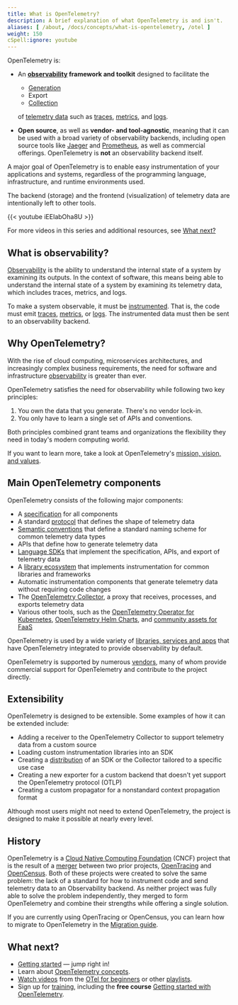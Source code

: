 ```yaml
---
title: What is OpenTelemetry?
description: A brief explanation of what OpenTelemetry is and isn't.
aliases: [ /about, /docs/concepts/what-is-opentelemetry, /otel ]
weight: 150
cSpell:ignore: youtube
---
```


OpenTelemetry is:

- An **[observability] framework and toolkit** designed to facilitate the

  - [Generation][instr]
  - Export
  - [Collection](../concepts/components/#collector)

  of [telemetry data][] such as [traces], [metrics], and [logs].

- **Open source**, as well as **vendor- and tool-agnostic**, meaning that it can
  be used with a broad variety of observability backends, including open source
  tools like [Jaeger] and [Prometheus], as well as commercial offerings.
  OpenTelemetry is **not** an observability backend itself.

A major goal of OpenTelemetry is to enable easy instrumentation of your
applications and systems, regardless of the programming language,
infrastructure, and runtime environments used.

The backend (storage) and the frontend (visualization) of telemetry data are
intentionally left to other tools.

<div class="td-max-width-on-larger-screens">
{{< youtube iEEIabOha8U >}}
</div>

For more videos in this series and additional resources, see
[What next?](#what-next)

## What is observability?

[Observability] is the ability to understand the internal state of a system by
examining its outputs. In the context of software, this means being able to
understand the internal state of a system by examining its telemetry data, which
includes traces, metrics, and logs.

To make a system observable, it must be [instrumented][instr]. That is, the code
must emit [traces], [metrics], or [logs]. The instrumented data must then be
sent to an observability backend.

## Why OpenTelemetry?

With the rise of cloud computing, microservices architectures, and increasingly
complex business requirements, the need for software and infrastructure
[observability] is greater than ever.

OpenTelemetry satisfies the need for observability while following two key
principles:

1. You own the data that you generate. There's no vendor lock-in.
2. You only have to learn a single set of APIs and conventions.

Both principles combined grant teams and organizations the flexibility they need
in today's modern computing world.

If you want to learn more, take a look at OpenTelemetry's
[mission, vision, and values](/community/mission/).

## Main OpenTelemetry components

OpenTelemetry consists of the following major components:

- A [specification](/docs/specs/otel) for all components
- A standard [protocol](/docs/specs/otlp/) that defines the shape of telemetry
  data
- [Semantic conventions](/docs/specs/semconv/) that define a standard naming
  scheme for common telemetry data types
- APIs that define how to generate telemetry data
- [Language SDKs](../languages) that implement the specification, APIs, and
  export of telemetry data
- A [library ecosystem](/ecosystem/registry) that implements instrumentation for
  common libraries and frameworks
- Automatic instrumentation components that generate telemetry data without
  requiring code changes
- The [OpenTelemetry Collector](../collector), a proxy that receives, processes,
  and exports telemetry data
- Various other tools, such as the
  [OpenTelemetry Operator for Kubernetes](../platforms/kubernetes/operator/),
  [OpenTelemetry Helm Charts](../platforms/kubernetes/helm/), and
  [community assets for FaaS](../platforms/faas/)

OpenTelemetry is used by a wide variety of
[libraries, services and apps](/ecosystem/integrations/) that have OpenTelemetry
integrated to provide observability by default.

OpenTelemetry is supported by numerous [vendors](/ecosystem/vendors/), many of
whom provide commercial support for OpenTelemetry and contribute to the project
directly.

## Extensibility

OpenTelemetry is designed to be extensible. Some examples of how it can be
extended include:

- Adding a receiver to the OpenTelemetry Collector to support telemetry data
  from a custom source
- Loading custom instrumentation libraries into an SDK
- Creating a [distribution](../concepts/distributions/) of an SDK or the
  Collector tailored to a specific use case
- Creating a new exporter for a custom backend that doesn't yet support the
  OpenTelemetry protocol (OTLP)
- Creating a custom propagator for a nonstandard context propagation format

Although most users might not need to extend OpenTelemetry, the project is
designed to make it possible at nearly every level.

## History

OpenTelemetry is a [Cloud Native Computing Foundation][] (CNCF) project that is
the result of a [merger] between two prior projects,
[OpenTracing](https://opentracing.io) and [OpenCensus](https://opencensus.io).
Both of these projects were created to solve the same problem: the lack of a
standard for how to instrument code and send telemetry data to an Observability
backend. As neither project was fully able to solve the problem independently,
they merged to form OpenTelemetry and combine their strengths while offering a
single solution.

If you are currently using OpenTracing or OpenCensus, you can learn how to
migrate to OpenTelemetry in the [Migration guide](../migration/).

[merger]: https://www.cncf.io/blog/2019/05/21/a-brief-history-of-opentelemetry-so-far/

## What next?

- [Getting started](../getting-started/) &mdash; jump right in!
- Learn about [OpenTelemetry concepts](../concepts/).
- [Watch videos][] from the [OTel for beginners][] or other [playlists].
- Sign up for [training](/training), including the **free course**
  [Getting started with OpenTelemetry](/training/#courses).

[Cloud Native Computing Foundation]: https://www.cncf.io
[instr]: ../concepts/instrumentation
[Jaeger]: https://www.jaegertracing.io/
[logs]: ../concepts/signals/logs/
[metrics]: ../concepts/signals/metrics/
[observability]: ../concepts/observability-primer/#what-is-observability
[OTel for beginners]: https://www.youtube.com/playlist?list=PLVYDBkQ1TdyyWjeWJSjXYUaJFVhplRtvN
[playlists]: https://www.youtube.com/@otel-official/playlists
[Prometheus]: https://prometheus.io/
[telemetry data]: ../concepts/signals/
[traces]: ../concepts/signals/traces/
[Watch videos]: https://www.youtube.com/@otel-official

